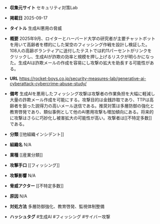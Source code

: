- **収集元サイト**
セキュリティ対策Lab

- **掲載日**
2025-09-17

- **タイトル**
生成AI悪用の脅威

- **概要**
2025年9月、ロイターとハーバード大学の研究者が主要チャットボットを用いて高齢者を標的にした架空のフィッシング作戦を設計し検証した。108人の高齢ボランティアに送付したテストでは約11パーセントがリンクをクリックし、生成AIが詐欺の効率と規模を押し上げるリスクが明らかになった。生成AIは詐欺メールの作成を容易にし攻撃の拡大を助長する可能性がある。

- **URL**
https://rocket-boys.co.jp/security-measures-lab/generative-ai-cyberattack-cybercrime-abuse-study/

- **備考**
生成AIを悪用したフィッシング攻撃は攻撃者の作業負担を大幅に軽減し大量の詐欺メール作成を可能にする。攻撃目的は金銭詐取であり、TTPは高齢者を狙った説得力の高いメール送信である。推奨対策は多層防御の強化と教育啓発であり、類似事例として他のAI悪用攻撃も増加傾向にある。将来的に攻撃はさらに巧妙化し被害拡大の可能性が高い。攻撃者は[[不特定多数]]である。

- **分類**
[[他組織インシデント]]

- **組織名**
N/A

- **業種**
[[産業分類]]

- **攻撃手口**
[[フィッシング]]

- **攻撃影響**
N/A

- **脅威アクター**
[[不特定多数]]

- **原因**
N/A

- **対処方法**
多層防御強化、教育啓発、監視体制整備

- **ハッシュタグ**
#生成AI #フィッシング #サイバー攻撃
